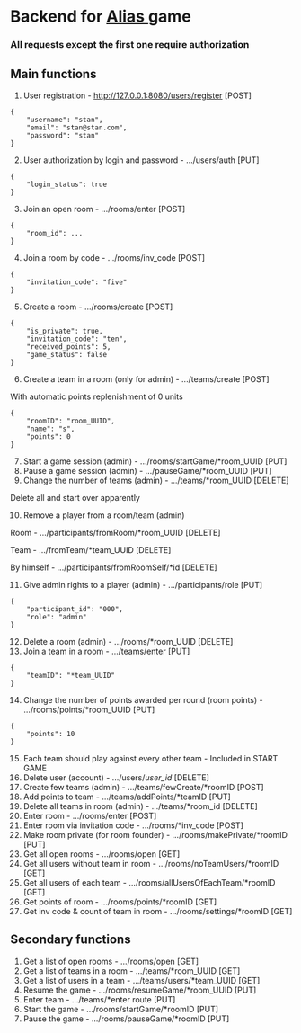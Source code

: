 <h1 align="left">Backend for <a href="https://en.wikipedia.org/wiki/Alias_(board_game)" target="_blank">Alias </a>game</h1>
<h3 align="left">All requests except the first one require authorization</h3>
<h2 align="left">Main functions</h2>

1. User registration - http://127.0.0.1:8080/users/register [POST]
```
{
    "username": "stan",
    "email": "stan@stan.com",
    "password": "stan"
}
```

2. User authorization by login and password - .../users/auth [PUT]
```
{
    "login_status": true
}
```

3. Join an open room - .../rooms/enter [POST]
```
{
    "room_id": ...
}
```
4. Join a room by code - .../rooms/inv_code [POST]
```
{
    "invitation_code": "five"
}
```
5. Create a room - .../rooms/create [POST]
```
{
    "is_private": true,
    "invitation_code": "ten",
    "received_points": 5,
    "game_status": false
}
```
6. Create a team in a room (only for admin) - .../teams/create [POST]

With automatic points replenishment of 0 units
```
{
    "roomID": "room_UUID",
    "name": "s",
    "points": 0
}
```
7. Start a game session (admin) - .../rooms/startGame/*room_UUID [PUT]
8. Pause a game session (admin) - .../pauseGame/*room_UUID [PUT]
9. Change the number of teams (admin) - .../teams/*room_UUID [DELETE]

Delete all and start over apparently

10. Remove a player from a room/team (admin)

Room - .../participants/fromRoom/*room_UUID [DELETE]

Team - .../fromTeam/*team_UUID [DELETE]

By himself - .../participants/fromRoomSelf/*id [DELETE]

11. Give admin rights to a player (admin) - .../participants/role [PUT]
```
{
    "participant_id": "000",
    "role": "admin"
}
```
12. Delete a room (admin) - .../rooms/*room_UUID [DELETE]
13. Join a team in a room - .../teams/enter [PUT]
```
{
    "teamID": "*team_UUID"
}
```
14. Change the number of points awarded per round (room points) - .../rooms/points/*room_UUID [PUT]
```
{
    "points": 10
}
```
15. Each team should play against every other team - Included in START GAME
16. Delete user (account) - .../users/*user_id* [DELETE]
17. Create few teams (admin) - .../teams/fewCreate/*roomID [POST]
18. Add points to team - .../teams/addPoints/*teamID [PUT]
19. Delete all teams in room (admin) - .../teams/*room_id [DELETE]
20. Enter room - .../rooms/enter [POST]
21. Enter room via invitation code - .../rooms/*inv_code [POST]
22. Make room private (for room founder) - .../rooms/makePrivate/*roomID [PUT]
23. Get all open rooms - .../rooms/open [GET]
24. Get all users without team in room - .../rooms/noTeamUsers/*roomID [GET]
25. Get all users of each team - .../rooms/allUsersOfEachTeam/*roomID [GET]
26. Get points of room - .../rooms/points/*roomID [GET]
27. Get inv code & count of team in room - .../rooms/settings/*roomID [GET]

<h2 align="left">Secondary functions</h2>

1. Get a list of open rooms - .../rooms/open [GET]
2. Get a list of teams in a room - .../teams/*room_UUID [GET]
3. Get a list of users in a team - .../teams/users/*team_UUID [GET]
4. Resume the game - .../rooms/resumeGame/*room_UUID [PUT]
5. Enter team - .../teams/*enter route [PUT]
6. Start the game - .../rooms/startGame/*roomID [PUT]
7. Pause the game - .../rooms/pauseGame/*roomID [PUT]
